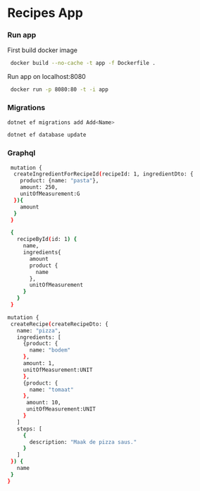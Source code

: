# Recipes App

### Run app

First build docker image
```bash
 docker build --no-cache -t app -f Dockerfile .
```
Run app on localhost:8080
```bash
 docker run -p 8080:80 -t -i app
```

### Migrations
```bash
dotnet ef migrations add Add<Name>
```

```bash
dotnet ef database update
```

### Graphql
```bash
 mutation {
  createIngredientForRecipeId(recipeId: 1, ingredientDto: {
    product: {name: "pasta"},
    amount: 250,
    unitOfMeasurement:G
  }){
    amount
  }
 }
```

```bash
 {  
   recipeById(id: 1) {
     name,
     ingredients{
       amount
       product {
         name
       },
       unitOfMeasurement
     }
   }
 }
```

```bash
mutation {
 createRecipe(createRecipeDto: {
   name: "pizza",
   ingredients: [
     {product: {
       name: "bodem"
     }, 
     amount: 1,
     unitOfMeasurement:UNIT
     },
     {product: {
       name: "tomaat"
     },
      amount: 10,
      unitOfMeasurement:UNIT
     }
   ]
   steps: [
     {
       description: "Maak de pizza saus."
     }
   ]
 }) {
   name
 }
}
```
